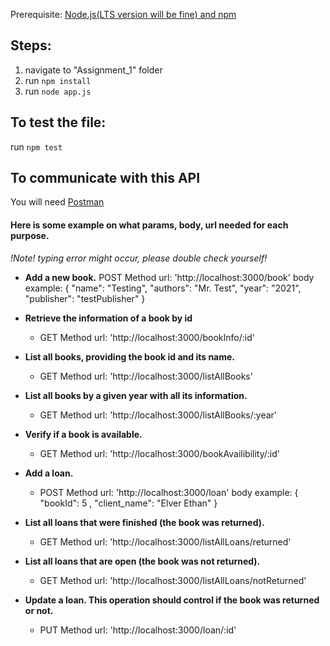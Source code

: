 
Prerequisite: [Node.js(LTS version will be fine) and npm](https://docs.npmjs.com/downloading-and-installing-node-js-and-npm#using-a-node-version-manager-to-install-node-js-and-npm)

## Steps:
1. navigate to "Assignment_1" folder
2. run `npm install`
3. run `node app.js`

## To test the file: 
run `npm test`

## To communicate with this API
You will need [Postman](https://www.postman.com/downloads/)

#### Here is some example on what params, body, url needed for each purpose. 
*!Note! typing error might occur, please double check yourself!*


- **Add a new book.**
POST Method
url: 'http://localhost:3000/book'
body example: 
{
    "name": "Testing",
    "authors": "Mr. Test",
    "year": "2021",
    "publisher": "testPublisher"
}

- **Retrieve the information of a book by id**
    - GET Method
url: 'http://localhost:3000/bookInfo/:id'

- **List all books, providing the book id and its name.**
    - GET Method
url: 'http://localhost:3000/listAllBooks'

- **List all books by a given year with all its information.**
    - GET Method
url: 'http://localhost:3000/listAllBooks/:year'

- **Verify if a book is available.**
    - GET Method
url: 'http://localhost:3000/bookAvailibility/:id'

- **Add a loan.**
    - POST Method
url: 'http://localhost:3000/loan'
body example:
{
    "bookId": 5 ,
    "client_name": "Elver Ethan"
}

- **List all loans that were finished (the book was returned).**
    - GET Method
url: 'http://localhost:3000/listAllLoans/returned'

- **List all loans that are open (the book was not returned).**
    - GET Method
url: 'http://localhost:3000/listAllLoans/notReturned'

- **Update a loan. This operation should control if the book was returned or not.**
    - PUT Method
url: 'http://localhost:3000/loan/:id'